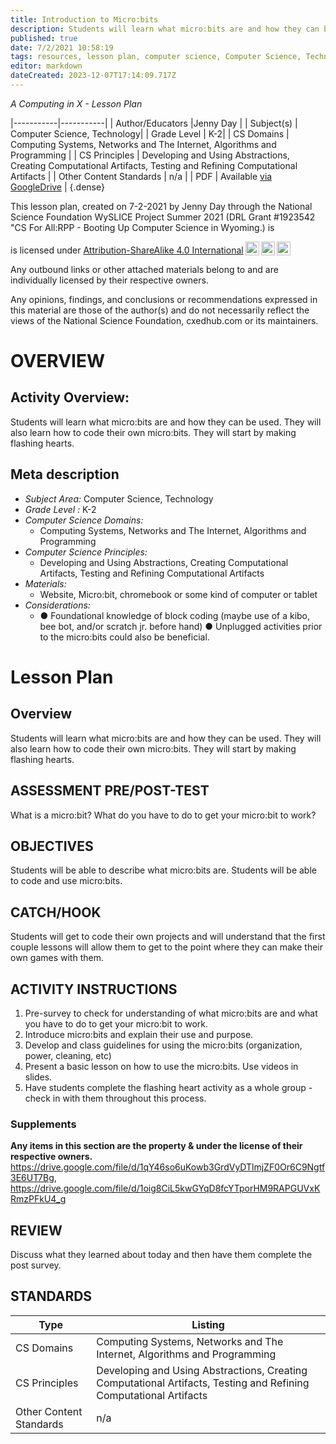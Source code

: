 ```yaml
---
title: Introduction to Micro:bits
description: Students will learn what micro:bits are and how they can be used.  They will also learn how to code their own micro:bits.  They will start by making flashing hearts.
published: true
date: 7/2/2021 10:58:19
tags: resources, lesson plan, computer science, Computer Science, Technology 
editor: markdown
dateCreated: 2023-12-07T17:14:09.717Z
---
```

*A Computing in X - Lesson Plan*

|-----------|-----------|
| Author/Educators |Jenny Day |
| Subject(s) | Computer Science, Technology|
| Grade Level | K-2|
| CS Domains | Computing Systems, Networks and The Internet, Algorithms and Programming |
| CS Principles | Developing and Using Abstractions, Creating Computational Artifacts, Testing and Refining Computational Artifacts |
| Other Content Standards | n/a | 
| PDF | Available [via GoogleDrive](https://drive.google.com/open?id=1-x3xFeN_qFiFDU7VQEr1nPrrfJy7b5NU) |
{.dense}






This lesson plan, created on 7-2-2021 by Jenny Day through the National Science Foundation WySLICE Project Summer 2021 (DRL Grant #1923542 "CS For All:RPP - Booting Up Computer Science in Wyoming.) is  <p xmlns:cc="http://creativecommons.org/ns#" >  is licensed under <a href="http://creativecommons.org/licenses/by-sa/4.0/?ref=chooser-v1" target="_blank" rel="license noopener noreferrer" style="display:inline-block;">Attribution-ShareAlike 4.0 International<img style="height:22px!important;margin-left:3px;vertical-align:text-bottom;" src="https://mirrors.creativecommons.org/presskit/icons/cc.svg?ref=chooser-v1"><img style="height:22px!important;margin-left:3px;vertical-align:text-bottom;" src="https://mirrors.creativecommons.org/presskit/icons/by.svg?ref=chooser-v1"><img style="height:22px!important;margin-left:3px;vertical-align:text-bottom;" src="https://mirrors.creativecommons.org/presskit/icons/sa.svg?ref=chooser-v1"></a></p>


Any outbound links or other attached materials belong to and are individually licensed by their respective owners. 


Any opinions, findings, and conclusions or recommendations expressed in this material are those of the author(s) and do not necessarily reflect the views of the National Science Foundation, cxedhub.com or its maintainers.


# OVERVIEW
## Activity Overview:  
Students will learn what micro:bits are and how they can be used.  They will also learn how to code their own micro:bits.  They will start by making flashing hearts.
## Meta description
+ *Subject Area:* Computer Science, Technology 
+ *Grade Level :* K-2 
+ *Computer Science Domains:*
   + Computing Systems, Networks and The Internet, Algorithms and Programming
+ *Computer Science Principles:*
   + Developing and Using Abstractions, Creating Computational Artifacts, Testing and Refining Computational Artifacts
+ *Materials:* 
   + Website, Micro:bit, chromebook or some kind of computer or tablet
+ *Considerations:*
   + ● Foundational knowledge of block coding (maybe use of a kibo, bee bot, and/or scratch jr. before hand)
● Unplugged activities prior to the micro:bits could also be beneficial.


# Lesson Plan
## Overview
Students will learn what micro:bits are and how they can be used.  They will also learn how to code their own micro:bits.  They will start by making flashing hearts.
## ASSESSMENT PRE/POST-TEST
What is a micro:bit?
What do you have to do to get your micro:bit to work?
## OBJECTIVES
Students will be able to describe what micro:bits are. 
Students will be able to code and use micro:bits.


## CATCH/HOOK
Students will get to code their own projects and will understand that the first couple lessons will allow them to get to the point where they can make their own games with them.


## ACTIVITY INSTRUCTIONS
1. Pre-survey to check for understanding of what micro:bits are and what you have to do to get your micro:bit to work.  
2. Introduce micro:bits and explain their use and purpose. 
3. Develop and class guidelines for using the micro:bits (organization, power, cleaning, etc) 
4. Present a basic lesson on how to use the micro:bits. Use videos in slides.
5. Have students complete the flashing heart activity as a whole group - check in with them throughout this process.


### Supplements
**Any items in this section are the property & under the license of their respective owners.**
https://drive.google.com/file/d/1qY46so6uKowb3GrdVyDTlmjZF0Or6C9Ngtf3E6UT7Bg, https://drive.google.com/file/d/1oig8CiL5kwGYqD8fcYTporHM9RAPGUVxKRmzPFkU4_g




## REVIEW
Discuss what they learned about today and then have them complete the post survey.
## STANDARDS        
| Type | Listing | 
|-----------|-----------|
| CS Domains  | Computing Systems, Networks and The Internet, Algorithms and Programming|
| CS Principles   | Developing and Using Abstractions, Creating Computational Artifacts, Testing and Refining Computational Artifacts|
| Other Content Standards | n/a  |